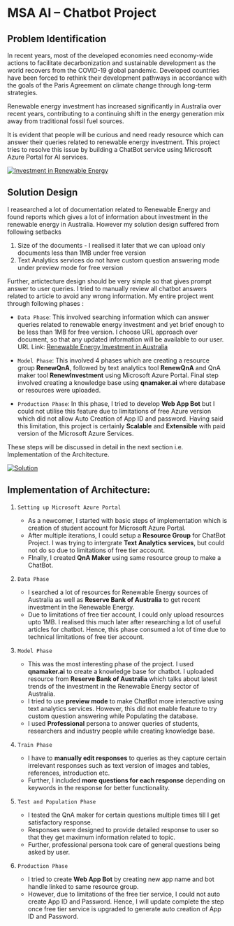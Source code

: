 # MSA AI – Chatbot Project

## Problem Identification

In recent years, most of the developed economies need economy-wide actions to facilitate decarbonization and sustainable development as the world recovers from the COVID-19 global pandemic. Developed countries have been forced to rethink their development pathways in accordance with the goals of the Paris Agreement on climate change through long-term strategies.

Renewable energy investment has increased significantly in Australia over recent years, contributing to a continuing shift in the energy generation mix away from traditional fossil fuel sources.

It is evident that people will be curious and need ready resource which can answer their queries related to renewable energy investment. This project tries to resolve this issue by building a ChatBot service using Microsoft Azure Portal for AI services.

[![Investment in Renewable Energy](https://raw.githubusercontent.com/maheshhase/Microsoft-Azure-Projects/main/ChatBot/Images/image.jpeg "Investment in Renewable Energy")](http://https://raw.githubusercontent.com/maheshhase/Microsoft-Azure-Projects/main/ChatBot/Images/image.jpeg "Investment in Renewable Energy")


## Solution Design

I reasearched a lot of documentation related to Renewable Energy and found reports which gives a lot of information about investment in the renewable energy in Australia. However my solution design suffered from following setbacks
1. Size of the documents - I realised it later that we can upload only documents less than 1MB under free version
2. Text Analytics services do not have custom question answering mode under preview mode for free version

Further, artictecture design should be very simple so that gives prompt answer to user queries. I tried to manually review all chatbot answers related to article to avoid any wrong information.  My entire project went through following phases :

- `Data Phase`: This involved searching information which can answer queries related to renewable energy investment and yet brief enough to be less than 1MB for free version. I choose URL approach over document, so that any updated information will be available to our user.
URL Link: [Renewable Energy Investment in Australia](https://www.rba.gov.au/publications/bulletin/2020/mar/renewable-energy-investment-in-australia.html "Renewable Energy Investment in Australia")

- `Model Phase`: This involved 4 phases which are creating a resource group **RenewQnA**, followed by text analytics tool **RenewQnA** and QnA maker tool **RenewInvestment** using Microsoft Azure Portal. Final step involved creating a knowledge base using **qnamaker.ai** where database or resources were uploaded. 

- `Production Phase`: In this phase, I tried to develop **Web App Bot** but I could not utilise this feature due to limitations of free Azure version which did not allow Auto Creation of App ID and password. Having said this limitation, this project is certainly **Scalable** and **Extensible** with paid version of the Microsoft Azure Services.

These steps will be discussed in detail in the next section i.e. Implementation of the Architecture.

[![Solution](https://raw.githubusercontent.com/maheshhase/Microsoft-Azure-Projects/main/Solution.jpeg "Solution")](https://raw.githubusercontent.com/maheshhase/Microsoft-Azure-Projects/main/Solution.jpeg "Solution")

## Implementation of Architecture:

1.  `Setting up Microsoft Azure Portal`
	- As a newcomer, I started with basic steps of implementation which is creation of student account for Microsoft Azure Portal.
	- After multiple iterations, I could setup a **Resource Group** for ChatBot Project. I was trying to intergrate **Text Analytics services**, but could not do so due to limitations of free tier account.
	- FInally, I created **QnA Maker** using same resource group to make a ChatBot.
	
2. `Data Phase`
	- I searched a lot of resources for Renewable Energy sources of Australia as well as **Reserve Bank of Australia** to get recent investment in the Renewable Energy.
	- Due to limitations of free tier account, I could only upload resources upto 1MB. I realised this much later after researching a lot of useful articles for chatbot. Hence, this phase consumed a lot of time due to technical limitations of free tier account.
	
3. `Model Phase`
	- This was the most interesting phase of the project. I used **qnamaker.ai** to create a knowledge base for chatbot. I uploaded resource from **Reserve Bank of Australia**  which talks about latest trends of the investment in the Renewable Energy sector of Australia.
	- I tried to use **preview mode** to make ChatBot more interactive using text analytics services. However, this did not enable feature to try custom question answering while Populating the database.
	- I used **Professional** persona to answer queries of students, researchers and industry people while creating knowledge base.
	
4. `Train Phase`
	- I have to **manually edit responses** to queries as they capture certain irrelevant responses such as text version of images and tables, references, introduction etc.
	- Further, I included **more questions for each response** depending on keywords in the response for better functionality.

5. `Test and Population Phase`
	- I tested the QnA maker for certain questions multiple times till I get satisfactory response. 
	- Responses were designed to provide detailed response to user so that they get maximum information related to topic.
	- Further, professional persona took care of general questions being asked by user.
	
6. `Production Phase`
	- I tried to create **Web App Bot** by creating new app name and bot handle linked to same resource group.
	- However, due to limitations of the free tier service, I could not auto create App ID and Password. Hence, I will update complete the step once free tier service is upgraded to generate auto creation of App ID and Password.





